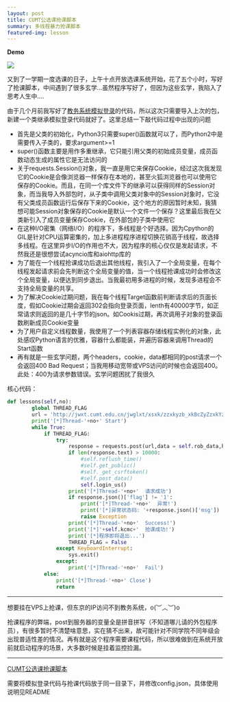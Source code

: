 ```yaml
---
layout: post
title: CUMT公选课抢课脚本
summary: 多线程暴力抢课脚本
featured-img: lesson
---
```


**Demo**

![](https://upload-images.jianshu.io/upload_images/11356161-9d4ba3a89d6d8637.jpg?imageMogr2/auto-orient/strip%7CimageView2/2/w/1240)

又到了一学期一度选课的日子，上午十点开放选课系统开始，花了五个小时，写好了抢课脚本，中间遇到了很多玄学...虽然程序写好了，但因为这些玄学，我陷入了思考人生中....

由于几个月前我写好了[教务系统模拟登录](http://nemesisly.xyz/CUMT-analog-login/)的代码，所以这次只需要导入上次的包，新建一个类继承模拟登录代码就好了。这里总结一下敲代码过程中出现的问题

+ 首先是父类的初始化，Python3只需要super()函数就可以了，而Python2中是需要传入子类的，要求argument>=1
+ super()函数主要是用作多重继承，它只能引用父类的初始成员变量，成员函数动态生成的属性它是无法访问的
+ 关于requests.Session()对象，我一直是用它来保存Cookie，经过这次我发现它的Cookie是会像浏览器一样保存在本地的，甚至火狐浏览器也可以使用它保存的Cookie。而且，在同一个库文件下的继承可以获得同样的Session对象，而当我导入外部包时，从子类中调用父类对象中的Session对象时，它没有父类成员函数运行后保存下来的Cookie，这个地方的原因暂时未知，我猜想可能Session对象保存的Cookie是默认一个文件一个保存？这里最后我在父类新引入了成员变量保存Cookie，在外部包的子类中使用它
+ 在这种I/O密集（网络I/O）的程序下，多线程是个好选择。因为Cpython的GIL是针对CPU运算密集的，加上多进程程序进程切换花销高于线程，故选择多线程。在这里异步I/O的作用也不大，因为程序的核心仅仅是发起请求，不然我还是很想尝试acyncio库和aiohttp库的
+ 为了能在一个线程抢课成功后退出其他线程，我引入了一个全局变量，在每个线程发起请求前会先判断这个全局变量的值，当一个线程抢课成功时会修改这个全局变量，以便达到同步退出。当我最初用多进程的时候，发现多进程会不支持全局变量的共享。
+ 为了解决Cookie过期问题，我在每个线程Target函数前判断请求后的页面长度，假如Cookie过期会返回302会指向登录页面，lenth有40000字节，如正常请求则返回的是几十字节的json。如Cookis过期，再次调用子对象的登录函数刷新成员Cookie变量
+ 为了用户自定义线程数量，我使用了一个列表容器存储线程实例化的对象，此处感叹Python语言的优雅，容器什么都能装，并遍历容器来调用Thread的Start函数
+ 再有就是一些玄学问题，两个headers，cookie，data都相同的post请求一个会返回400 Bad Request；当我用移动宽带或VPS访问的时候也会返回400。此处：400为请求参数错误。玄学问题困扰了我很久

核心代码：
```python
def lessons(self,no):
        global THREAD_FLAG
        url = 'http://jwxt.cumt.edu.cn/jwglxt/xsxk/zzxkyzb_xkBcZyZzxkYzb.html?gnmkdm=N253512&su='+self.user
        print('[*]Thread-'+no+' Start')
        while True:
            if THREAD_FLAG:
                try:
                    response = requests.post(url,data = self.rob_data,headers = self.header_2,timeout = 5)
                    if len(response.text) > 10000:
                        #self.reflush_time()
                        #self.get_public()
                        #self._get_csrftoken()
                        #self.post_data()
                        self.login_us()
                    print('[*]Thread-'+no+'  请求成功')
                    if response.json()['flag'] != '1':
                        print('[*]Thread-'+no+'  异常!')
                        print('[*]异常状态码: '+response.json()['msg'])
                        raise Exception
                    print('[*]Thread-'+no+'  Success!')
                    print('[*]'+self.kcmc+'  抢课成功!')
                    print('[*]程序即将退出...')
                    THREAD_FLAG = False
                except KeyboardInterrupt:
                    sys.exit()
                except:
                    print('[*]Thread-'+no+'  Fail')
            else:
                print('[*]Thread-'+no+' Close')
                return
```

***

想要挂在VPS上抢课，但东京的IP访问不到教务系统，o(︶︿︶)o 

抢课程序的弊端，post到服务器的变量全是拼音拼写（不知道哪儿请的外包程序员），有很多暂时不清楚啥意思，实在猜不出来，故可能针对不同学院不同年级会出现普适性差的情况。再有就是这个程序需要课程代码，所以很难做到在系统开放前就启动程序的场景，大多数时候是挂着监控捡漏。

***

[CUMT公选课抢课脚本](https://github.com/EddieIvan01/Lessons_Robber)

需要将模拟登录代码与抢课代码放于同一目录下，并修改config.json，具体使用说明见README
